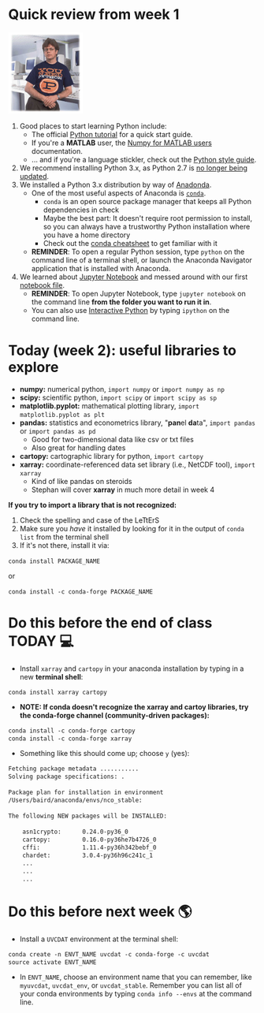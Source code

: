 # Quick review from week 1

<!--   ![Guido van Rossum, Python creator](./guido.jpg) -->

<img src="./guido.jpg" width="30%">

1. Good places to start learning Python include:
    * The official [Python tutorial][python tutorial link] for a quick start guide.
    * If you're a __MATLAB__ user, the [Numpy for MATLAB users][numpy for matlab link] documentation.
    * ... and if you're a language stickler, check out the [Python style guide][pep 8 link].
2. We recommend installing Python 3.x, as Python 2.7 is [no longer being updated][python 2 vs 3 link].
3. We installed a Python 3.x distribution by way of [Anadonda][anaconda link].
    * One of the most useful aspects of Anaconda is [`conda`][conda link].
        * `conda` is an open source package manager that keeps all Python dependencies in check
        * Maybe the best part:  It doesn't require root permission to install, so you can always have a trustworthy Python installation where you have a home directory
        * Check out the [conda cheatsheet][conda cheatsheet link] to get familiar with it
    * __REMINDER__: To open a regular Python session, type `python` on the command line of a terminal shell, or launch the Anaconda Navigator application that is installed with Anaconda.
4. We learned about [Jupyter Notebook][what is jupyter notebook link] and messed around with our first [notebook file][intro notebook link].
    * __REMINDER__: To open Jupyter Notebook, type `jupyter notebook` on the command line __from the folder you want to run it in__.
    * You can also use [Interactive Python][interactive python link] by typing `ipython` on the command line.

# Today (week 2):  useful libraries to explore
* __numpy:__ numerical python, ```import numpy``` or ```import numpy as np```
* __scipy:__ scientific python, ```import scipy``` or ```import scipy as sp```
* __matplotlib.pyplot:__ mathematical plotting library, ```import matplotlib.pyplot as plt```
* __pandas:__ statistics and econometrics library, "**pan**el **da**ta", ```import pandas``` or ```import pandas as pd```
  * Good for two-dimensional data like csv or txt files
  * Also great for handling dates
* __cartopy:__ cartographic library for python, ```import cartopy```
* __xarray:__ coordinate-referenced data set library (i.e., NetCDF tool), ```import xarray```
  * Kind of like pandas on steroids
  * Stephan will cover __xarray__ in much more detail in week 4

__If you try to import a library that is not recognized:__
1. Check the spelling and case of the LeTtErS
2. Make sure you _have_ it installed by looking for it in the output of ```conda list``` from the terminal shell
3. If it's not there, install it via:

```conda install PACKAGE_NAME```

or

```conda install -c conda-forge PACKAGE_NAME```

# Do this before the end of class TODAY :computer:
* Install ```xarray``` and ```cartopy``` in your anaconda installation by typing in a new __terminal shell__:
```
conda install xarray cartopy
```
* __NOTE:  If conda doesn't recognize the xarray and cartoy libraries, try the conda-forge channel (community-driven packages):__
```
conda install -c conda-forge cartopy
conda install -c conda-forge xarray
```
* Something like this should come up; choose ```y``` (yes):
```
Fetching package metadata ...........
Solving package specifications: .

Package plan for installation in environment /Users/baird/anaconda/envs/nco_stable:

The following NEW packages will be INSTALLED:

    asn1crypto:      0.24.0-py36_0
    cartopy:         0.16.0-py36he7b4726_0
    cffi:            1.11.4-py36h342bebf_0
    chardet:         3.0.4-py36h96c241c_1
    ...
    ...
    ...
```

# Do this before next week :earth_americas:
* Install a ```UVCDAT``` environment at the terminal shell:
```
conda create -n ENVT_NAME uvcdat -c conda-forge -c uvcdat
source activate ENVT_NAME
```
* In ```ENVT_NAME```, choose an environment name that you can remember, like ```myuvcdat```, ```uvcdat_env```, or ```uvcdat_stable```.  Remember you can list all of your conda environments by typing ```conda info --envs``` at the command line.

[python tutorial link]: https://docs.python.org/3/tutorial/

[numpy for matlab link]: https://docs.scipy.org/doc/numpy-dev/user/numpy-for-matlab-users.html

[pep 8 link]: https://www.python.org/dev/peps/pep-0008/

[python 2 vs 3 link]: https://wiki.python.org/moin/Python2orPython3

[anaconda link]: https://www.anaconda.com/download/

[conda link]: https://conda.io/docs/user-guide/install/download.html

[conda cheatsheet link]: https://conda.io/docs/_downloads/conda-cheatsheet.pdf

[what is jupyter notebook link]: https://jupyter-notebook.readthedocs.io/en/stable/examples/Notebook/What%20is%20the%20Jupyter%20Notebook.html

[intro notebook link]: https://github.com/raspstephan/ESS-Python-Tutorial/blob/master/materials/week1/jupyter-intro.ipynb

[interactive python link]: https://ipython.org/
